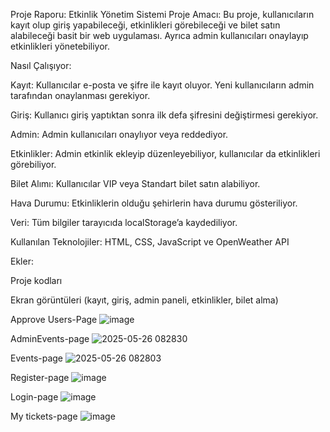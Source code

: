 Proje Raporu: Etkinlik Yönetim Sistemi
Proje Amacı:
Bu proje, kullanıcıların kayıt olup giriş yapabileceği, etkinlikleri görebileceği ve bilet satın alabileceği basit bir web uygulaması. Ayrıca admin kullanıcıları onaylayıp etkinlikleri yönetebiliyor.

Nasıl Çalışıyor:

Kayıt: Kullanıcılar e-posta ve şifre ile kayıt oluyor. Yeni kullanıcıların admin tarafından onaylanması gerekiyor.

Giriş: Kullanıcı giriş yaptıktan sonra ilk defa şifresini değiştirmesi gerekiyor.

Admin: Admin kullanıcıları onaylıyor veya reddediyor.

Etkinlikler: Admin etkinlik ekleyip düzenleyebiliyor, kullanıcılar da etkinlikleri görebiliyor.

Bilet Alımı: Kullanıcılar VIP veya Standart bilet satın alabiliyor.

Hava Durumu: Etkinliklerin olduğu şehirlerin hava durumu gösteriliyor.

Veri: Tüm bilgiler tarayıcıda localStorage’a kaydediliyor.

Kullanılan Teknolojiler:
HTML, CSS, JavaScript ve OpenWeather API

Ekler:

Proje kodları

Ekran görüntüleri (kayıt, giriş, admin paneli, etkinlikler, bilet alma)

Approve Users-Page
![image](https://github.com/user-attachments/assets/9151f0fe-fab1-43b6-bfdb-0c8c4e6e42d7)

AdminEvents-page
![2025-05-26 082830](https://github.com/user-attachments/assets/9b82a646-f631-4bc2-8991-4065e6777ba7)

Events-page
![ 2025-05-26 082803](https://github.com/user-attachments/assets/374ff27e-42f8-4e35-86a5-1b2344e87bd1)

Register-page
![image](https://github.com/user-attachments/assets/a7f24d0e-19e4-42e9-8b6e-801fff354b08)

Login-page
![image](https://github.com/user-attachments/assets/475ff686-6ca5-47be-8c2c-7e64938d2c29)

My tickets-page
![image](https://github.com/user-attachments/assets/4c5283c6-1b79-4c73-9aa9-cb82347193ef)





